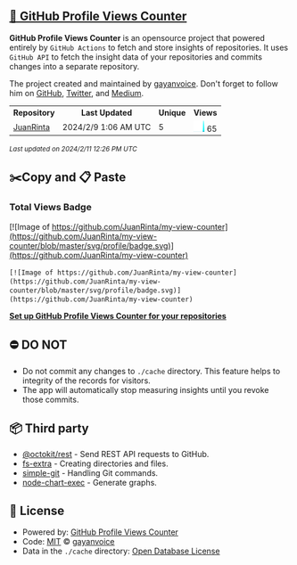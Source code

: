 ## [🚀 GitHub Profile Views Counter](https://github.com/gayanvoice/github-profile-views-counter)
**GitHub Profile Views Counter** is an opensource project that powered entirely by  `GitHub Actions` to fetch and store insights of repositories.
It uses `GitHub API` to fetch the insight data of your repositories and commits changes into a separate repository.

The project created and maintained by [gayanvoice](https://github.com/gayanvoice). Don't forget to follow him on [GitHub](https://github.com/gayanvoice), [Twitter](https://twitter.com/gayanvoice), and [Medium](https://gayanvoice.medium.com/).

<table>
	<tr>
		<th>
			Repository
		</th>
		<th>
			Last Updated
		</th>
		<th>
			Unique
		</th>
		<th>
			Views
		</th>
	</tr>
	<tr>
		<td>
			<a href="https://github.com/JuanRinta/my-view-counter/tree/master/readme/746860989/year.md">
				JuanRinta
			</a>
		</td>
		<td>
			2024/2/9 1:06 AM UTC
		</td>
		<td>
			5
		</td>
		<td>
			<img alt="Response time graph" src="https://github.com/JuanRinta/my-view-counter/raw/master/graph/746860989/small/year.png" height="20"> 65
		</td>
	</tr>
</table>

<small><i>Last updated on 2024/2/11 12:26 PM UTC</i></small>

## ✂️Copy and 📋 Paste
### Total Views Badge
[![Image of https://github.com/JuanRinta/my-view-counter](https://github.com/JuanRinta/my-view-counter/blob/master/svg/profile/badge.svg)](https://github.com/JuanRinta/my-view-counter)

```readme
[![Image of https://github.com/JuanRinta/my-view-counter](https://github.com/JuanRinta/my-view-counter/blob/master/svg/profile/badge.svg)](https://github.com/JuanRinta/my-view-counter)
```
[**Set up GitHub Profile Views Counter for your repositories**](https://github.com/gayanvoice/github-profile-views-counter)
## ⛔ DO NOT
- Do not commit any changes to `./cache` directory. This feature helps to integrity of the records for visitors.
- The app will automatically stop measuring insights until you revoke those commits.
## 📦 Third party

- [@octokit/rest](https://www.npmjs.com/package/@octokit/rest) - Send REST API requests to GitHub.
- [fs-extra](https://www.npmjs.com/package/fs-extra) - Creating directories and files.
- [simple-git](https://www.npmjs.com/package/simple-git) - Handling Git commands.
- [node-chart-exec](https://www.npmjs.com/package/node-chart-exec) - Generate graphs.
## 📄 License
- Powered by: [GitHub Profile Views Counter](https://github.com/gayanvoice/github-profile-views-counter)
- Code: [MIT](./LICENSE) © [gayanvoice](https://github.com/gayanvoice)
- Data in the `./cache` directory: [Open Database License](https://opendatacommons.org/licenses/odbl/1-0/)